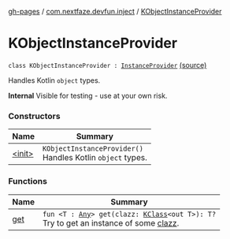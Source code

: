 [gh-pages](../../index.md) / [com.nextfaze.devfun.inject](../index.md) / [KObjectInstanceProvider](.)

# KObjectInstanceProvider

`class KObjectInstanceProvider : `[`InstanceProvider`](../-instance-provider/index.md) [(source)](https://github.com/NextFaze/dev-fun/tree/master/devfun/src/main/java/com/nextfaze/devfun/inject/InstanceProviders.kt#L69)

Handles Kotlin `object` types.

**Internal**
Visible for testing - use at your own risk.

### Constructors

| Name | Summary |
|---|---|
| [&lt;init&gt;](-init-.md) | `KObjectInstanceProvider()`<br>Handles Kotlin `object` types. |

### Functions

| Name | Summary |
|---|---|
| [get](get.md) | `fun <T : `[`Any`](https://kotlinlang.org/api/latest/jvm/stdlib/kotlin/-any/index.html)`> get(clazz: `[`KClass`](https://kotlinlang.org/api/latest/jvm/stdlib/kotlin.reflect/-k-class/index.html)`<out T>): T?`<br>Try to get an instance of some [clazz](get.md#com.nextfaze.devfun.inject.KObjectInstanceProvider$get(kotlin.reflect.KClass((com.nextfaze.devfun.inject.KObjectInstanceProvider.get.T)))/clazz). |
